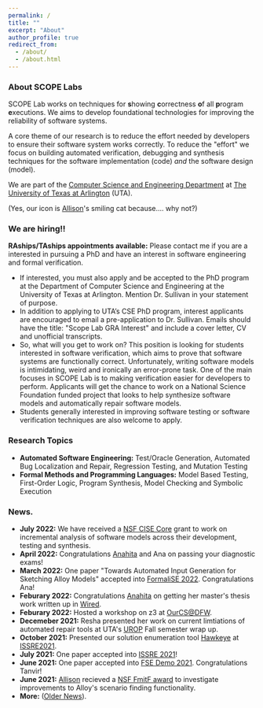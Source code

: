 ```yaml
---
permalink: /
title: ""
excerpt: "About"
author_profile: true
redirect_from: 
  - /about/
  - /about.html
---
```

 
### <i class="fa fa-fw fa-cat" aria-hidden="true"></i> About SCOPE Labs
SCOPE Lab works on techniques for **s**howing **c**orrectness **o**f all **p**rogram **e**xecutions. We aims to develop foundational technologies for improving the reliability of software systems. 

A core theme of our research is to reduce the effort needed by developers to ensure their software system works correctly. To reduce the "effort" we focus on building automated verification, debugging and synthesis techniques for the software implementation (code) _and_ the software design (model).

We are part of the [Computer Science and Engineering Department](https://www.uta.edu/academics/schools-colleges/engineering/academics/departments/cse) at [The University of Texas at Arlington](https://www.uta.edu/) (UTA).

(Yes, our icon is [Allison](https://allisonius.github.io/)'s smiling cat because.... why not?)

### <i class="fa fa-fw fa-user-plus" aria-hidden="true"></i> We are hiring!!
**RAships/TAships appointments available:** Please contact me if you are a interested in pursuing a PhD and have an interest in software engineering and formal verification.  
*	If interested, you must also apply and be accepted to the PhD program at the Department of Computer Science and Engineering at the University of Texas at Arlington. Mention Dr. Sullivan in your statement of purpose. 
*	In addition to applying to UTA’s CSE PhD program, interest applicants are encouraged to email a pre-application to Dr. Sullivan. Emails should have the title: "Scope Lab GRA Interest" and include a cover letter, CV and unofficial transcripts.
*	So, what will you get to work on? This position is looking for students interested in software verification, which aims to prove that software systems are functionally correct. Unfortunately, writing software models is intimidating, weird and ironically an error-prone task. One of the main focuses in SCOPE Lab is to making verification easier for developers to perform. Applicants will get the chance to work on a National Science Foundation funded project that looks to help synthesize software models and automatically repair software models.
*	Students generally interested in improving software testing or software verification techniques are also welcome to apply.

### <i class="fa fa-fw fa-lightbulb" aria-hidden="true"></i> Research Topics
  * **Automated Software Engineering:** Test/Oracle Generation, Automated Bug Localization and Repair, Regression Testing, and 
Mutation Testing
  * **Formal Methods and Programming Languages:** Model Based Testing, First-Order Logic, Program Synthesis, Model
Checking and Symbolic Execution

### <i class="fa fa-fw fa-exclamation-triangle" aria-hidden="true"></i> News.
* **July 2022:** We have received a [NSF CISE Core](https://www.nsf.gov/awardsearch/showAward?AWD_ID=2204536&HistoricalAwards=false) grant to work on incremental analysis of software models across their development, testing and synthesis. 
* **April 2022:** Congratulations [Anahita](https://www.linkedin.com/in/anahita-samadi-2756704b/) and Ana on passing your diagnostic exams!
* **March 2022:** One paper "Towards Automated Input Generation for Sketching Alloy Models" accepted into [FormaliSE 2022](https://conf.researchr.org/home/icse-2022/Formalise-2022#:~:text=of%20software%20systems.-,Originally%20a%20successful%20satellite%20workshop%20of%20ICSE%2C%20since%202018%20FormaliSE,%2C%20PA%20(or%20online).). Congratulations Ana!
* **Feburary 2022:** Congratulations [Anahita](https://www.linkedin.com/in/anahita-samadi-2756704b/) on getting her master's thesis work written up in [Wired](https://www.wired.com/story/job-applicants-hack-resume-reading-software/).
* **Feburary 2022:** Hosted a workshop on z3 at [OurCS@DFW](https://uta.engineering/ourcs/).
* **Decemeber 2021:** Resha presented her work on current limtiations of automated repair tools at UTA's [UROP](https://www.uta.edu/research/opportunities/undergraduate-research/programs/urop) Fall semester wrap up.
* **October 2021:** Presented our solution enumeration tool [Hawkeye](https://github.com/alloy-hawkeye/Hawkeye) at [ISSRE2021](https://2021.issre.net/).
* **July 2021:** One paper accepted into [ISSRE 2021](https://2021.issre.net/)!
* **June 2021:** One paper accepted into [FSE Demo 2021](https://2021.esec-fse.org/track/fse-2021-demonstrations). Congratulations Tanvir!
* **June 2021:** [Allison](https://allisonius.github.io/) recieved a [NSF FmitF award](https://www.nsf.gov/awardsearch/showAward?AWD_ID=2123341&HistoricalAwards=false) to investigate improvements to Alloy's scenario finding functionality.
* **More:** ([Older News](https://SCOPELabUTA.github.io/news/)).
  
